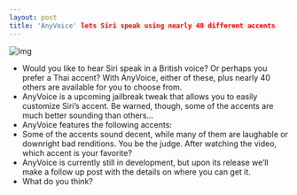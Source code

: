 ```yaml
---
layout: post
title: 'AnyVoice' lets Siri speak using nearly 40 different accents
---
```

![img](http://media.idownloadblog.com/wp-content/uploads/2012/02/AnyVoice-Screenshot.jpg)
* Would you like to hear Siri speak in a British voice? Or perhaps you prefer a Thai accent? With AnyVoice, either of these, plus nearly 40 others are available for you to choose from.
* AnyVoice is a upcoming jailbreak tweak that allows you to easily customize Siri’s accent. Be warned, though, some of the accents are much better sounding than others…
* AnyVoice features the following accents:
* Some of the accents sound decent, while many of them are laughable or downright bad renditions. You be the judge. After watching the video, which accent is your favorite?
* AnyVoice is currently still in development, but upon its release we’ll make a follow up post with the details on where you can get it.
* What do you think?

